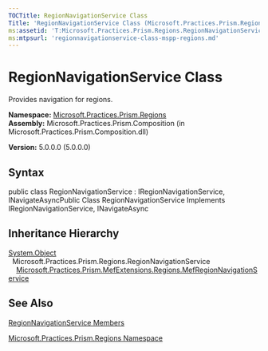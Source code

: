 ```yaml
---
TOCTitle: RegionNavigationService Class
Title: 'RegionNavigationService Class (Microsoft.Practices.Prism.Regions)'
ms:assetid: 'T:Microsoft.Practices.Prism.Regions.RegionNavigationService'
ms:mtpsurl: 'regionnavigationservice-class-mspp-regions.md'
---
```


# RegionNavigationService Class

Provides navigation for regions.

**Namespace:** [Microsoft.Practices.Prism.Regions](https://msdn.microsoft.com/library/microsoft.practices.prism.regions)
**Assembly:** Microsoft.Practices.Prism.Composition (in Microsoft.Practices.Prism.Composition.dll)

**Version:** 5.0.0.0 (5.0.0.0)

## Syntax
public class RegionNavigationService : IRegionNavigationService, INavigateAsyncPublic Class RegionNavigationService Implements IRegionNavigationService, INavigateAsync

## Inheritance Hierarchy

[System.Object](http://msdn.microsoft.com/en-us/library/e5kfa45b)
  Microsoft.Practices.Prism.Regions.RegionNavigationService
    [Microsoft.Practices.Prism.MefExtensions.Regions.MefRegionNavigationService](https://msdn.microsoft.com/library/microsoft.practices.prism.mefextensions.regions.mefregionnavigationservice)

## See Also
[RegionNavigationService Members](https://msdn.microsoft.com/allmembers.t:microsoft.practices.prism.regions.regionnavigationservice)

[Microsoft.Practices.Prism.Regions Namespace](https://msdn.microsoft.com/library/microsoft.practices.prism.regions)
